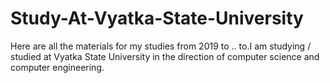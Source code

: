 # Study-At-Vyatka-State-University
Here are all the materials for my studies from 2019 to .. to.I am studying / studied at Vyatka State University in the direction of computer science and computer engineering.
